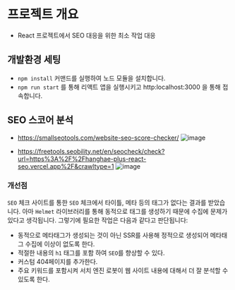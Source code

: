 # 프로젝트 개요
- React 프로젝트에서 SEO 대응을 위한 최소 작업 대응

## 개발환경 세팅
- `npm install` 커맨드를 실행하여 노드 모듈을 설치합니다.
- `npm run start` 를 통해 리액트 앱을 실행시키고 http:localhost:3000 을 통해 접속합니다.

## SEO 스코어 분석
- https://smallseotools.com/website-seo-score-checker/
![image](https://github.com/gihwan-dev/hanghae_plus_react_seo/assets/84307361/1f81192b-37d8-4f6f-89db-cf53f7c0dcee)

- https://freetools.seobility.net/en/seocheck/check?url=https%3A%2F%2Fhanghae-plus-react-seo.vercel.app%2F&crawltype=1
![image](https://github.com/gihwan-dev/hanghae_plus_react_seo/assets/84307361/4aa608f2-b04a-4d8e-8ea0-7c1c45f29b52)


### 개선점
`SEO` 체크 사이트를 통한 `SEO` 체크에서 타이틀, 메타 등의 태그가 없다는 결과를 받았습니다. 아마 `Helmet` 라이브러리를 통해 동적으로 태그를 생성하기 때문에 수집에 문제가 있다고 생각됩니다. 그렇기에 필요한 작업은 다음과 같다고 판단됩니다:
- 동적으로 메타태그가 생성되는 것이 아닌 SSR를 사용해 정적으로 생성되어 메타태그 수집에 이상이 없도록 한다.
- 적절한 내용의 `h1` 태그를 포함 하여 `SEO`를 향상할 수 있다.
- 커스텀 404페이지를 추가한다.
- 주요 키워드를 포함시켜 서치 엔진 로봇이 웹 사이트 내용에 대해서 더 잘 분석할 수 있도록 한다.
